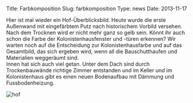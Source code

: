 Title: Farbkomposition
Slug: farbkomposition
Type: news
Date: 2013-11-17

<p>Hier ist mal wieder ein Hof-Überblicksbild. Heute wurde die erste Außenwand mit eingefärbtem Putz nach historischem Vorbild versehen. Nach dem Trocknen wird er nicht mehr ganz so gelb sein. Könnt ihr auch schon die Farbe der Kolonistenhausfenster und -türen erkennen? Wir warten noch auf die Entscheidung zur Kolonistenhausfarbe und auf das Gesamtbild, das sich ergeben wird, wenn all die Bauschutthaufen und Materialien weggeräumt sind.<br/>
Innen hat sich auch viel getan. Unter dem Dach sind durch Trockenbauwände richtige Zimmer entstanden und im Keller und im Kolonistenhaus gibt es einen neuen Bodenaufbau mit Dämmung und Fussbodenheizung.</p>
<img src="/images/13_nov0.png" alt="hof"/>
